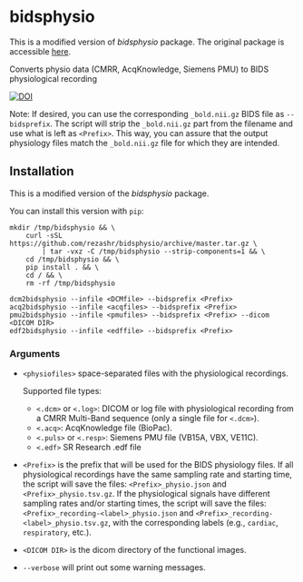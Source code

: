 # bidsphysio

This is a modified version of *bidsphysio* package. The original package is accessible [here](https://github.com/cbinyu/bidsphysio).

Converts physio data (CMRR, AcqKnowledge, Siemens PMU) to BIDS physiological recording

[![DOI](https://zenodo.org/badge/239006399.svg)](https://zenodo.org/badge/latestdoi/239006399)


Note: If desired, you can use the corresponding `_bold.nii.gz` BIDS file as `--bidsprefix`. The script will strip the `_bold.nii.gz` part from the filename and use what is left as `<Prefix>`. This way, you can assure that the output physiology files match the `_bold.nii.gz` file for which they are intended.

## Installation
This is a modified version of the *bidsphysio* package.

You can install this version with `pip`:
```
mkdir /tmp/bidsphysio && \
    curl -sSL https://github.com/rezashr/bidsphysio/archive/master.tar.gz \
        | tar -vxz -C /tmp/bidsphysio --strip-components=1 && \
    cd /tmp/bidsphysio && \
    pip install . && \
    cd / && \
    rm -rf /tmp/bidsphysio
```

```
dcm2bidsphysio --infile <DCMfile> --bidsprefix <Prefix>
acq2bidsphysio --infile <acqfiles> --bidsprefix <Prefix>
pmu2bidsphysio --infile <pmufiles> --bidsprefix <Prefix> --dicom <DICOM DIR>
edf2bidsphysio --infile <edffile> --bidsprefix <Prefix>
```

### Arguments
 * `<physiofiles>` space-separated files with the physiological recordings.

    Supported file types:
	 * `<.dcm>` or `<.log>`: DICOM or log file with physiological recording from a CMRR
     Multi-Band sequence (only a single file for `<.dcm>`).
	 * `<.acq>`: AcqKnowledge file (BioPac).
	 * `<.puls>` or `<.resp>`: Siemens PMU file (VB15A, VBX, VE11C).
	 * `<.edf>` SR Research .edf file
 * `<Prefix>` is the prefix that will be used for the BIDS physiology files.  If all physiological recordings have the same sampling rate and starting time, the script will save the files: `<Prefix>_physio.json` and `<Prefix>_physio.tsv.gz`.  If the physiological signals have different sampling rates and/or starting times, the script will save the files: `<Prefix>_recording-<label>_physio.json` and `<Prefix>_recording-<label>_physio.tsv.gz`, with the corresponding labels (e.g., `cardiac`, `respiratory`, etc.).
 * `<DICOM DIR>` is the dicom directory of the functional images.
 * `--verbose` will print out some warning messages.
